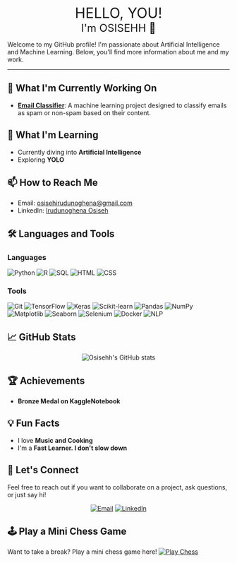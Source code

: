 <!-- Start of the animated section -->
<div align="center">
  <div id="greeting" style="font-size: 2rem; animation: fadeIn 2s ease-in-out infinite;">HELLO, YOU!</div>
  <div id="name" style="font-size: 1.5rem; animation: slideIn 3s ease-in-out infinite;">I'm OSISEHH 👋</div>
</div>
<!-- End of the animated section -->

Welcome to my GitHub profile! I'm passionate about Artificial Intelligence and Machine Learning. Below, you'll find more information about me and my work.

---

## 🔭 What I'm Currently Working On
- **[Email Classifier](https://github.com/Osisehh/Email-Classifier)**: A machine learning project designed to classify emails as spam or non-spam based on their content.

## 🌱 What I'm Learning
- Currently diving into **Artificial Intelligence**
- Exploring **YOLO**

## 📫 How to Reach Me
- Email: [osisehirudunoghena@gmail.com](mailto:osisehirudunoghena@gmail.com)
- LinkedIn: [Irudunoghena Osiseh](https://www.linkedin.com/in/osiseh-irudunoghena)

## 🛠️ Languages and Tools

### Languages
![Python](https://img.shields.io/badge/Python-3776AB?style=for-the-badge&logo=python&logoColor=white)
![R](https://img.shields.io/badge/R-276DC3?style=for-the-badge&logo=r&logoColor=white)
![SQL](https://img.shields.io/badge/SQL-4479A1?style=for-the-badge&logo=postgresql&logoColor=white)
![HTML](https://img.shields.io/badge/HTML-E34F26?style=for-the-badge&logo=html5&logoColor=white)
![CSS](https://img.shields.io/badge/CSS-1572B6?style=for-the-badge&logo=css3&logoColor=white)

### Tools
![Git](https://img.shields.io/badge/Git-F05032?style=for-the-badge&logo=git&logoColor=white)
![TensorFlow](https://img.shields.io/badge/TensorFlow-FF6F00?style=for-the-badge&logo=tensorflow&logoColor=white)
![Keras](https://img.shields.io/badge/Keras-D00000?style=for-the-badge&logo=keras&logoColor=white)
![Scikit-learn](https://img.shields.io/badge/Scikit--learn-F7931E?style=for-the-badge&logo=scikit-learn&logoColor=white)
![Pandas](https://img.shields.io/badge/Pandas-150458?style=for-the-badge&logo=pandas&logoColor=white)
![NumPy](https://img.shields.io/badge/NumPy-013243?style=for-the-badge&logo=numpy&logoColor=white)
![Matplotlib](https://img.shields.io/badge/Matplotlib-008080?style=for-the-badge&logo=matplotlib&logoColor=white)
![Seaborn](https://img.shields.io/badge/Seaborn-268BD2?style=for-the-badge&logo=seaborn&logoColor=white)
![Selenium](https://img.shields.io/badge/Selenium-43B02A?style=for-the-badge&logo=selenium&logoColor=white)
![Docker](https://img.shields.io/badge/Docker-2496ED?style=for-the-badge&logo=docker&logoColor=white)
![NLP](https://img.shields.io/badge/NLP-FF2D20?style=for-the-badge&logo=nlp&logoColor=white)

## 📈 GitHub Stats
<p align="center">
  <img src="https://github-readme-stats.vercel.app/api?username=Osisehh&show_icons=true&theme=radical" alt="Osisehh's GitHub stats"/>
</p>

## 🏆 Achievements
- **Bronze Medal on KaggleNotebook**

## 💡 Fun Facts
- I love **Music and Cooking**
- I'm a **Fast Learner. I don't slow down**

## 🤝 Let's Connect
Feel free to reach out if you want to collaborate on a project, ask questions, or just say hi!

<p align="center">
  <a href="mailto:osisehirudunoghena@gmail.com"><img src="https://img.shields.io/badge/Email-D14836?style=for-the-badge&logo=gmail&logoColor=white" alt="Email"></a>
  <a href="https://www.linkedin.com/in/osiseh-irudunoghena"><img src="https://img.shields.io/badge/LinkedIn-0A66C2?style=for-the-badge&logo=linkedin&logoColor=white" alt="LinkedIn"></a>
</p>

## 🕹️ Play a Mini Chess Game
Want to take a break? Play a mini chess game here!
[![Play Chess](https://img.shields.io/badge/Play%20Chess-000000?style=for-the-badge&logo=chess&logoColor=white)](https://lichess.org/)
